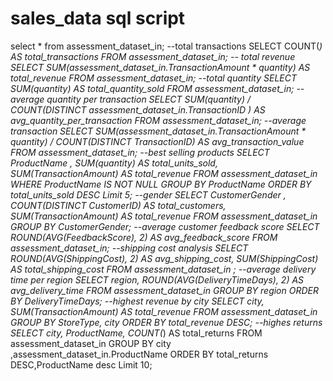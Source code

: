 # sales_data sql script

select * from assessment_dataset_in;
--total transactions
SELECT COUNT(*) AS total_transactions 
FROM assessment_dataset_in;
-- total revenue
SELECT SUM(assessment_dataset_in.TransactionAmount  * quantity) AS total_revenue 
FROM assessment_dataset_in;
--total quantity
SELECT SUM(quantity) AS total_quantity_sold 
FROM assessment_dataset_in;
-- average quantity per transaction
SELECT SUM(quantity) / COUNT(DISTINCT assessment_dataset_in.TransactionID ) AS avg_quantity_per_transaction 
FROM assessment_dataset_in;
--average transaction 
SELECT SUM(assessment_dataset_in.TransactionAmount  * quantity) / COUNT(DISTINCT TransactionID) AS avg_transaction_value 
FROM assessment_dataset_in;
--best selling products
SELECT ProductName ,
       SUM(quantity) AS total_units_sold, 
       SUM(TransactionAmount) AS total_revenue 
FROM assessment_dataset_in 
WHERE ProductName IS NOT NULL 
GROUP BY ProductName
ORDER BY total_units_sold DESC 
Limit 5;
--gender
SELECT CustomerGender , 
       COUNT(DISTINCT CustomerID) AS total_customers, 
       SUM(TransactionAmount) AS total_revenue 
FROM assessment_dataset_in
GROUP BY CustomerGender;
--average customer feedback score
SELECT ROUND(AVG(FeedbackScore), 2) AS avg_feedback_score 
FROM assessment_dataset_in;
--shipping cost analysis
SELECT ROUND(AVG(ShippingCost), 2) AS avg_shipping_cost, 
       SUM(ShippingCost) AS total_shipping_cost 
FROM assessment_dataset_in  ;
--average delivery time per region
SELECT region, 
       ROUND(AVG(DeliveryTimeDays), 2) AS avg_delivery_time 
FROM assessment_dataset_in 
GROUP BY region 
ORDER BY DeliveryTimeDays;
--highest revenue by  city
SELECT city, 
       SUM(TransactionAmount) AS total_revenue 
FROM assessment_dataset_in 
GROUP BY StoreType, city 
ORDER BY total_revenue DESC;
--highes returns
SELECT city, ProductName,
       COUNT(*) AS total_returns 
FROM assessment_dataset_in
GROUP BY city ,assessment_dataset_in.ProductName 
ORDER BY total_returns DESC,ProductName desc
Limit 10;
